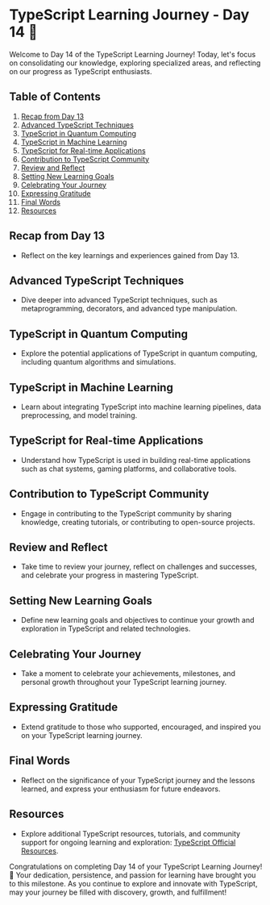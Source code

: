 # TypeScript Learning Journey - Day 14 🚀

Welcome to Day 14 of the TypeScript Learning Journey! Today, let's focus on consolidating our knowledge, exploring specialized areas, and reflecting on our progress as TypeScript enthusiasts.

## Table of Contents

1. [Recap from Day 13](#recap-from-day-13)
2. [Advanced TypeScript Techniques](#advanced-typescript-techniques)
3. [TypeScript in Quantum Computing](#typescript-in-quantum-computing)
4. [TypeScript in Machine Learning](#typescript-in-machine-learning)
5. [TypeScript for Real-time Applications](#typescript-for-real-time-applications)
6. [Contribution to TypeScript Community](#contribution-to-typescript-community)
7. [Review and Reflect](#review-and-reflect)
8. [Setting New Learning Goals](#setting-new-learning-goals)
9. [Celebrating Your Journey](#celebrating-your-journey)
10. [Expressing Gratitude](#expressing-gratitude)
11. [Final Words](#final-words)
12. [Resources](#resources)

## Recap from Day 13

- Reflect on the key learnings and experiences gained from Day 13.

## Advanced TypeScript Techniques

- Dive deeper into advanced TypeScript techniques, such as metaprogramming, decorators, and advanced type manipulation.

## TypeScript in Quantum Computing

- Explore the potential applications of TypeScript in quantum computing, including quantum algorithms and simulations.

## TypeScript in Machine Learning

- Learn about integrating TypeScript into machine learning pipelines, data preprocessing, and model training.

## TypeScript for Real-time Applications

- Understand how TypeScript is used in building real-time applications such as chat systems, gaming platforms, and collaborative tools.

## Contribution to TypeScript Community

- Engage in contributing to the TypeScript community by sharing knowledge, creating tutorials, or contributing to open-source projects.

## Review and Reflect

- Take time to review your journey, reflect on challenges and successes, and celebrate your progress in mastering TypeScript.

## Setting New Learning Goals

- Define new learning goals and objectives to continue your growth and exploration in TypeScript and related technologies.

## Celebrating Your Journey

- Take a moment to celebrate your achievements, milestones, and personal growth throughout your TypeScript learning journey.

## Expressing Gratitude

- Extend gratitude to those who supported, encouraged, and inspired you on your TypeScript learning journey.

## Final Words

- Reflect on the significance of your TypeScript journey and the lessons learned, and express your enthusiasm for future endeavors.

## Resources

- Explore additional TypeScript resources, tutorials, and community support for ongoing learning and exploration: [TypeScript Official Resources](https://www.typescriptlang.org/resources/).

Congratulations on completing Day 14 of your TypeScript Learning Journey! 🌟 Your dedication, persistence, and passion for learning have brought you to this milestone. As you continue to explore and innovate with TypeScript, may your journey be filled with discovery, growth, and fulfillment!

